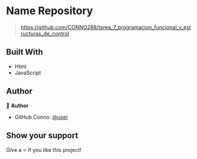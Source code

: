 <a name="readme-top"></a>

# Name Repository 

>https://github.com/CONNO288/tarea_7_programacion_funcional_y_estructuras_de_control

## Built With

- Html
- JavaScript

## Author

👤 **Author**

- GitHub Conno: [@user](https://github.com/CONNO288)

## Show your support

Give a ⭐️ if you like this project!
